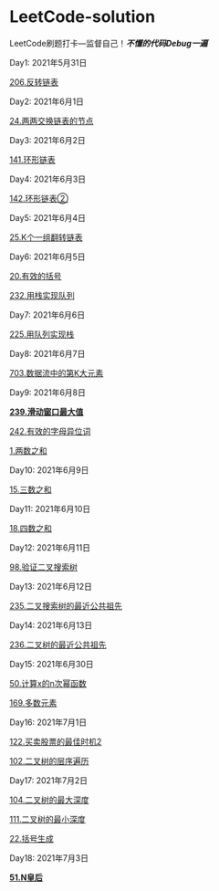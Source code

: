 # LeetCode-solution
LeetCode刷题打卡—监督自己！***不懂的代码Debug一遍***

Day1:  2021年5月31日

[206.反转链表](/链表/206反转链表.md)

Day2:  2021年6月1日

[24.两两交换链表的节点](/链表/24两两交换链表的节点.md)

Day3:  2021年6月2日

[141.环形链表](/链表/141环形链表.md)

Day4:  2021年6月3日

[142.环形链表②](/链表/142环形链表②.md)

Day5:  2021年6月4日

[25.K个一组翻转链表](/链表/25K个一组翻转链表.md)

Day6:  2021年6月5日

[20.有效的括号](/栈和队列/20有效的括号.md)

[232.用栈实现队列](/栈和队列/232用栈实现队列.md)

Day7:  2021年6月6日

[225.用队列实现栈](/栈和队列/225用队列实现栈.md)

Day8:  2021年6月7日

[703.数据流中的第K大元素](/栈和队列/703数据流中的第K大元素.md)

Day9:  2021年6月8日

[**239.滑动窗口最大值**](/栈和队列/239滑动窗口最大值.md)

[242.有效的字母异位词](/映射Map和集合Set/242有效的字母异位词.md)

[1.两数之和](/映射Map和集合Set/1两数之和.md)

Day10:  2021年6月9日

[15.三数之和](/映射Map和集合Set/15三数之和.md)

Day11:  2021年6月10日

[18.四数之和](/映射Map和集合Set/18四数之和.md)

Day12:  2021年6月11日

[98.验证二叉搜索树](/树二叉树二叉搜索树/98验证二叉搜索树.md)

Day13:  2021年6月12日

[235.二叉搜索树的最近公共祖先](/树二叉树二叉搜索树/235二叉搜索树的最近公共祖先.md)

Day14:  2021年6月13日

[236.二叉树的最近公共祖先](/树二叉树二叉搜索树/236二叉树的最近公共祖先.md)

Day15:  2021年6月30日

[50.计算x的n次幂函数](/递归分治/50计算x的n次幂函数.md)

[169.多数元素](/递归分治/169多数元素.md)

Day16:  2021年7月1日

[122.买卖股票的最佳时机2](/贪心算法/122买卖股票的最佳时机2.md)

[102.二叉树的层序遍历](/广度优先搜索/102二叉树的层序遍历.md)

Day17:  2021年7月2日

[104.二叉树的最大深度](/深度优先搜索/104二叉树的最大深度.md)

[111.二叉树的最小深度](/深度优先搜索/111二叉树的最小深度.md)

[22.括号生成](/深度优先搜索/22括号生成.md)

Day18:  2021年7月3日

[**51.N皇后**](/剪枝/51N皇后.md)

